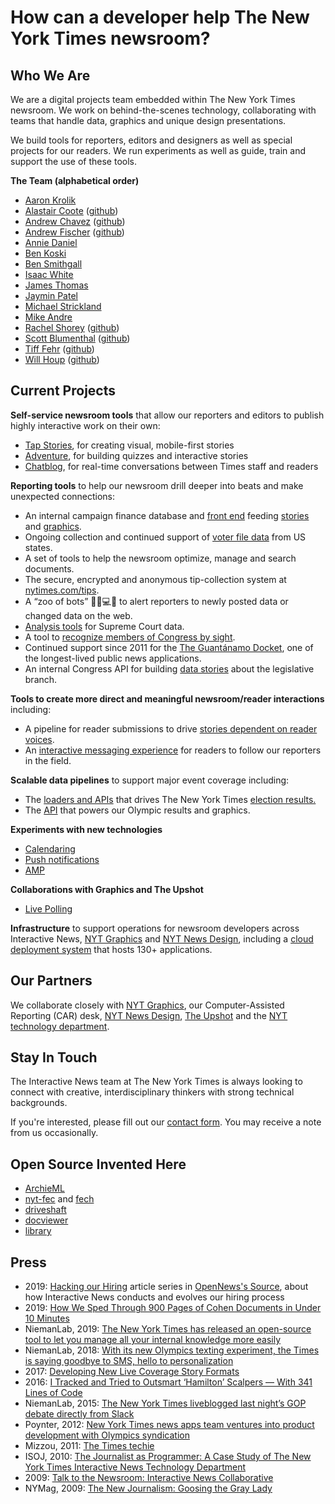 # How can a developer help The New York Times newsroom?

## Who We Are
We are a digital projects team embedded within The New York Times newsroom. We work on behind-the-scenes technology, collaborating with teams that handle data, graphics and unique design presentations. 

We build tools for reporters, editors and designers as well as special projects for our readers.  We run experiments as well as guide, train and support the use of these tools.


**The Team (alphabetical order)**

  * [Aaron Krolik](https://github.com/aaronkrolik)
  * [Alastair Coote](https://twitter.com/_alastair) ([github](https://github.com/alastaircoote))
  * [Andrew Chavez](https://twitter.com/adchavez) ([github](https://github.com/achavez))
  * [Andrew Fischer](https://twitter.com/ndrewfischer) ([github](https://github.com/afischer))
  * [Annie Daniel](https://github.com/anniedaniel)
  * [Ben Koski](https://github.com/bkoski)
  * [Ben Smithgall](https://github.com/bsmithgall)
  * [Isaac White](https://github.com/isaacwhite)
  * [James Thomas](https://github.com/parisminton)
  * [Jaymin Patel](https://github.com/jayminkapish)
  * [Michael Strickland](https://github.com/abstrctn) 
  * [Mike Andre](https://github.com/mtandre)
  * [Rachel Shorey](https://www.nytimes.com/by/rachel-shorey)  ([github](https://github.com/rshorey))
  * [Scott Blumenthal](https://twitter.com/blumysden) ([github](https://github.com/blumysden))
  * [Tiff Fehr](https://twitter.com/tiffehr) ([github](https://github.com/tiffehr))
  * [Will Houp](https://twitter.com/williamhoup) ([github](https://github.com/willhoup))

## Current Projects

**Self-service newsroom tools** that allow our reporters and editors to publish highly interactive work on their own:
  * [Tap Stories](https://www.nytimes.com/interactive/2018/09/18/multimedia/hurricane-florence-motel-evacuees.html), for creating visual, mobile-first stories
  * [Adventure](https://www.nytimes.com/interactive/2016/12/12/us/law-quiz-criminal-justice.html), for building quizzes and interactive stories
  * [Chatblog](https://www.nytimes.com/interactive/2018/01/30/us/politics/sotu-address-live.html), for real-time conversations between Times staff and readers

**Reporting tools** to help our newsroom drill deeper into beats and make unexpected connections:
  * An internal campaign finance database and [front end](https://github.com/newsdev/nyt-fec) feeding [stories](https://www.nytimes.com/2018/11/30/us/politics/michael-bloomberg-democrats-donate.html) and [graphics](https://www.nytimes.com/interactive/2018/05/02/us/politics/democratic-fundraising-midterm-elections.html).
  * Ongoing collection and continued support of [voter file data](https://www.nytimes.com/2018/05/20/us/politics/young-voters-registration-parkland.html) from US states.
  * A set of tools to help the newsroom optimize, manage and search documents.
  * The secure, encrypted and anonymous tip-collection system at [nytimes.com/tips](https://www.nytimes.com/tips).
  * A “zoo of bots” 🦓🐯💻🤖 to alert reporters to newly posted data or changed data on the web.
  * [Analysis tools](https://github.com/newsdev/nyt-scotus) for Supreme Court data.
  * A tool to [recognize members of Congress by sight](https://open.nytimes.com/how-the-new-york-times-uses-software-to-recognize-members-of-congress-29b46dd426c7).
  * Continued support since 2011 for the  [The Guantánamo Docket](https://www.nytimes.com/interactive/projects/guantanamo), one of the longest-lived public news   applications.
  * An internal Congress API for building [data stories](https://www.nytimes.com/interactive/2017/09/25/us/republicans-who-opposed-the-senate-health-care-bills.html) about the legislative branch.

**Tools to create more direct and meaningful newsroom/reader interactions** including:
  * A pipeline for reader submissions to drive [stories dependent on reader voices](https://www.nytimes.com/interactive/2018/05/10/style/sexual-consent-college-campus.html).
  * An [interactive messaging experience](https://open.nytimes.com/from-pyeongchang-to-your-pocket-developing-a-new-way-to-follow-the-olympics-1e8904ee0919) for readers to follow our reporters in the field.

**Scalable data pipelines** to support major event coverage including:
  * The [loaders and APIs](https://source.opennews.org/articles/introducing-elex-tool-make-election-coverage-bette/) that drives The New York Times [election results.](https://www.nytimes.com/2018/03/05/insider/election-night-data.html)
  * The [API](https://source.opennews.org/articles/london-calling-winning-data-olympics/) that powers our Olympic results and graphics.

**Experiments with new technologies**
  * [Calendaring](https://www.nytimes.com/interactive/2018/science/astronomy-space-calendar.html)
  * [Push notifications](https://www.nytimes.com/interactive/2018/11/05/us/elections/live-elections-2018-push-signup.html)
  * [AMP](https://www.nytimes.com/elections/results/results-house-elections.amp.html)

**Collaborations with Graphics and The Upshot**
  * [Live Polling](https://www.nytimes.com/interactive/2018/upshot/elections-polls.html)

**Infrastructure** to support operations for newsroom developers across Interactive News, [NYT Graphics](https://twitter.com/nytgraphics) and [NYT News Design](https://twitter.com/nytdesign), including a [cloud deployment system](https://open.nytimes.com/agrarian-scale-kubernetes-part-1-7ea703d4de08) that hosts 130+ applications.

## Our Partners

We collaborate closely with [NYT Graphics](https://twitter.com/nytgraphics), our Computer-Assisted Reporting (CAR) desk, [NYT News Design](https://twitter.com/nytdesign), [The Upshot](https://www.nytimes.com/section/upshot) and the [NYT technology department](https://open.nytimes.com/workplace-culture/home).

## Stay In Touch

The Interactive News team at The New York Times is always looking to connect with creative, interdisciplinary thinkers with strong technical backgrounds.

If you're interested, please fill out our [contact form](https://docs.google.com/forms/d/e/1FAIpQLSdDkc41UNSYbLibIowiMSccVhrkJ-22v39wlV4kHCxHGo3qWg/viewform). You may receive a note from us occasionally.

## Open Source Invented Here
  * [ArchieML](http://archieml.org/)
  * [nyt-fec](https://github.com/newsdev/nyt-fec) and [fech](http://nytimes.github.io/Fech/) 
  * [driveshaft](https://github.com/newsdev/driveshaft)
  * [docviewer](https://github.com/nytimes/document-viewer)
  * [library](https://github.com/nytimes/library)

## Press

  * 2019: [Hacking our Hiring](https://source.opennews.org/articles/hacking-our-hiring-part-1/) article series in [OpenNews's Source](https://source.opennews.org/), about how Interactive News conducts and evolves our hiring process
  * 2019: [How We Sped Through 900 Pages of Cohen Documents in Under 10 Minutes](https://www.nytimes.com/2019/03/26/reader-center/times-documents-reporters-cohen.html)
  * NiemanLab, 2019: [The New York Times has released an open-source tool to let you manage all your internal knowledge more easily](http://www.niemanlab.org/2019/03/the-new-york-times-has-released-an-open-source-tool-to-let-you-manage-all-your-internal-knowledge-more-easily/)
  * NiemanLab, 2018: [With its new Olympics texting experiment, the Times is saying goodbye to SMS, hello to personalization](http://www.niemanlab.org/2018/02/with-its-new-olympics-texting-experiment-the-times-is-saying-goodbye-to-sms-hello-to-personalization/)
  * 2017: [Developing New Live Coverage Story Formats](https://open.nytimes.com/srccon-recap-developing-new-live-coverage-story-formats-894a125b7752)
  * 2016: [I Tracked and Tried to Outsmart ‘Hamilton’ Scalpers — With 341 Lines of Code](https://www.nytimes.com/2016/08/16/insider/i-tracked-and-tried-to-outsmart-hamilton-scalpers-with-341-lines-of-code.html)
  * NiemanLab, 2015: [The New York Times liveblogged last night’s GOP debate directly from Slack](http://www.niemanlab.org/2015/08/the-new-york-times-live-blogged-last-nights-gop-debate-directly-from-slack/)
  * Poynter, 2012: [New York Times news apps team ventures into product development with Olympics syndication](https://www.poynter.org/news/new-york-times-news-apps-team-ventures-product-development-olympics-syndication)
  * Mizzou, 2011: [The Times techie](http://mizzoumagarchives.missouri.edu/2011-Summer/features/times-techie/index.php)
  * ISOJ, 2010: [The Journalist as Programmer: A Case Study of The New York Times Interactive News Technology Department ](https://www.isoj.org/wp-content/uploads/2016/10/ISOJ_Journal_V2_N1_2012_Spring.pdf#page=5)
  * 2009: [Talk to the Newsroom: Interactive News Collaborative](https://www.nytimes.com/2009/01/19/business/media/19askthetimes.html)
  * NYMag, 2009: [The New Journalism: Goosing the Gray Lady](http://nymag.com/news/features/all-new/53344/)

[logo]: https://github.com/newsdev/about-int/raw/master/img/code-int-jumbo.gif
